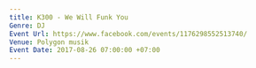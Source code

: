 ```yaml
---
title: K300 - We Will Funk You
Genre: DJ
Event Url: https://www.facebook.com/events/1176298552513740/
Venue: Polygon musik
Event Date: 2017-08-26 07:00:00 +07:00
---
```


